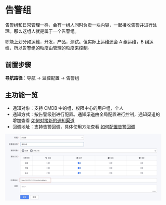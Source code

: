 # 告警组

告警组和日常管理一样，会有一组人同时负责一块内容，一起接收告警并进行处理。那么这组人就是属于一个告警组。

职能上划分如运维，开发，产品，测试。但实际上运维还会 A 组运维，B 组运维，所以告警组的粒度由管理的粒度来控制。

## 前置步骤

**导航路径**：导航  →  监控配置  →  告警组

## 主功能一览

* 通知对象：支持 CMDB 中的组，权限中心的用户组，个人
* 通知方式：按告警级别进行配置。通知渠道由全局配置进行控制，通知渠道的增加查看 [如何对接新的通知渠道](../../guide/notify_setting.md)
* 回调地址：支持告警回调，具体使用方法查看 [如何配置告警回调](../../guide/http_callback.md)

![-w2020](media/15833981927965.jpg)
